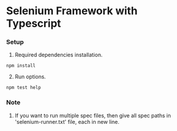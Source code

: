# Selenium Framework with Typescript

### Setup

1. Required dependencies installation.

```
npm install
```

2. Run options.

```
npm test help
```

### Note

1. If you want to run multiple spec files, then give all spec paths in 'selenium-runner.txt' file, each in new line.
